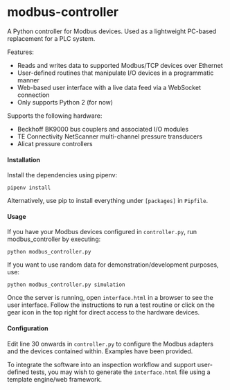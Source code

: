 # modbus-controller
A Python controller for Modbus devices. Used as a lightweight PC-based replacement for a PLC system.

Features:
- Reads and writes data to supported Modbus/TCP devices over Ethernet
- User-defined routines that manipulate I/O devices in a programmatic manner
- Web-based user interface with a live data feed via a WebSocket connection
- Only supports Python 2 (for now)

Supports the following hardware:
- Beckhoff BK9000 bus couplers and associated I/O modules
- TE Connectivity NetScanner multi-channel pressure transducers
- Alicat pressure controllers

#### Installation

Install the dependencies using pipenv:

`pipenv install`

Alternatively, use pip to install everything under `[packages]` in `Pipfile`.

#### Usage

If you have your Modbus devices configured in `controller.py`, run modbus_controller by executing:

`python modbus_controller.py`

If you want to use random data for demonstration/development purposes, use:

`python modbus_controller.py simulation`

Once the server is running, open `interface.html` in a browser to see the user interface. Follow the instructions to run a test routine or click on the gear icon in the top right for direct access to the hardware devices.

#### Configuration

Edit line 30 onwards in `controller.py` to configure the Modbus adapters and the devices contained within. Examples have been provided.

To integrate the software into an inspection workflow and support user-defined tests, you may wish to generate the `interface.html` file using a template engine/web framework.
